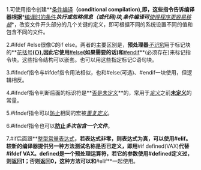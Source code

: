1.可使用指令创建**<u>条件编译</u>**（conditional compilation),即，这些指令告诉编译器根据***<u>编译时的条件</u>***执行或忽略信息（或代码)块,条件编译可**<u>使得程序更容易移植</u>**，改变文件开头部分的几个关键的定义，即可根据不同的系统设置不同的值和包含不同的文件。

2.#ifdef #else很像C的if else。两者的主要区别是，**预处理器**<u>*不识别*</u>用于标记块的**<u>花括号</u>**({}),因此它使用**<u>#else</u>**(如果需要的话)和**<u>#endif</u>**(必须存在)来标记指令块。这些指令结构可以嵌套。也可以用这些指定标记C语句块。

3.#ifndef指令与#ifdef指令用法相似，也和#else(可选)、#endif一块使用，但逻辑相反。

4.#ifndef指令判断后面的标识符是**<u>否是未定义</u>**的，常用于<u>*定义*</u>之前<u>**未定义**</u>的常量。

5.#ifndef指令可以<u>防止</u>相同的宏被<u>*重复定义*</u>。

6.#ifndef指令也可以<u>**防止**</u>***多次包含一个文件***。

7.#if后面跟**<u>整型常量表达式</u>**，若表达式非零，则表达式为真，可以使用#elif。较新的编译器提供另一种方法测试名称是否已定义，即用**#if defined(VAX)**代替#ifdef VAX。defined是一个预处理运算符，若它的参数使用#defined定义过，则返回1；否则返回0，这种方法可以和**#elif**一起使用。

